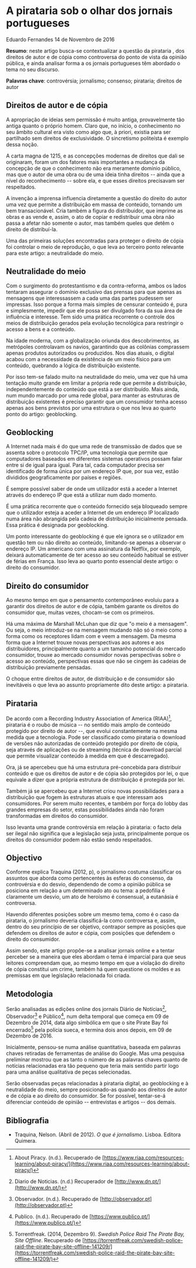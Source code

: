 # A pirataria sob o olhar dos jornais portugueses

<author>Eduardo Fernandes</author>
<time>14 de Novembro de 2016</time>

**Resumo**: neste artigo busca-se contextualizar a questão da pirataria , dos direitos de autor e de cópia como controversa do ponto de vista da opinião pública, e ainda analisar forma a os jornais portugueses têm abordado o tema no seu discurso.

**Palavras chave**: controvérsia; jornalismo; consenso; pirataria; direitos de autor

## Direitos de autor e de cópia

A apropriação de ideias sem permissão é muito antiga, provavelmente tão antiga quanto o próprio homem. Claro 
que, no início, o conhecimento no seu âmbito cultural era visto como algo que, à priori, existia para ser partilhado sem direitos de exclusividade. O sincretismo politeísta é exemplo dessa noção.

A carta magna de 1215, e as concepções modernas de direitos que dali se originaram, foram um dos fatores mais importantes a mudança da concepção de que o conhecimento não era meramente domínio público, mas que o autor de uma obra ou de uma ideia tinha direitos -- ainda que a nível do reconhecimento -- sobre ela, e que esses direitos precisavam ser respeitados.

A invenção a imprensa influencia diretamente a questão do direito do autor uma vez que permite a distribuição em massa de conteúdo, tornando um bem transacionável. Cria também a figura do distribuidor, que imprime as obras e as vende e, assim, o ato de copiar e redistribuir uma obra não passa a afetar não somente  o autor, mas também queles que detêm o direito de distribuí-la.

Uma das primeiras soluções encontradas para proteger o direito de cópia foi controlar o meio de reprodução, o que leva ao terceiro ponto relevante para este artigo: a neutralidade do meio.

## Neutralidade do meio

Com o surgimento do protestantismo e da contra-reforma, ambos os lados tentaram assegurar o domínio exclusivo das prensas para que apenas as mensagens que interessassem a cada uma das partes pudessem ser impressas. Isso porque a forma mais simples de censurar conteúdo é, pura e simplesmente, impedir que ele possa ser divulgado fora da sua área de influência e interesse. Tem sido uma prática recorrente o controle dos meios de distribuição gerados pela evolução tecnológica para restringir o acesso a bens e a conteúdo.

Na idade moderna, com a globalização oriunda dos descobrimentos, as metrópoles controlavam os navios, garantindo que as colônias comprassem apenas produtos autorizados ou produzidos. Nos dias atuais, o digital acabou com a necessidade da existência de um meio físico para um conteúdo, quebrando a lógica de distribuição existente.

Por isso tem-se falado muito na neutralidade do meio, uma vez que há uma tentação muito grande em limitar a própria rede que permite a distribuição, independentemente do conteúdo que está a ser distribuído. Mais ainda, num mundo marcado por uma rede global, para manter as estruturas de distribuição existentes é preciso garantir que um consumidor tenha acesso apenas aos bens previstos por uma estrutura o que nos leva ao quarto ponto do artigo: geoblocking.

## Geoblocking

A Internet nada mais é do que uma rede de transmissão de dados que se assenta sobre o protocolo TPC/IP, uma tecnologia que permite que computadores baseados em diferentes sistemas operativos possam falar entre si de igual para igual. Para tal, cada computador precisa ser identificado de forma única por um endereço IP que, por sua vez, estão divididos geograficamente por países e regiões.

É sempre possível saber de onde um utilizador está a aceder a Internet através do endereço IP que está a utilizar num dado momento.

É uma prática recorrente que o conteúdo fornecido seja bloqueado sempre que o utilizador esteja a aceder a Internet de um endereço IP localizado numa área não abrangida pela cadeia de distribuição inicialmente pensada. Essa prática é designada por geoblocking.

Um ponto interessante do geoblocking é que ele ignora se o utilizador em questão tem ou não direito ao conteúdo, limitando-se apenas a observar o endereço IP. Um americano com uma assinatura da Netflix, por exemplo, deixará automaticamente de ter acesso ao seu conteúdo habitual se estiver de férias em França. Isso leva ao quarto ponto essencial deste artigo: o direito do consumidor.

## Direito do consumidor

Ao mesmo tempo em que o pensamento contemporâneo evoluiu para a garantir dos direitos de autor e de cópia, também garante os direitos do consumidor que, muitas vezes, chocam-se com os primeiros.

Há uma máxima de Marshall McLuhan que diz que "o meio é a mensagem". Ou seja, o meio introduz-se na mensagem mudando não só o meio como a forma como os receptores lidam com e veem a mensagem. Da mesma forma que a Internet trouxe novas perspectivas aos autores e aos distribuidores, principalmente quanto a um tamanho potencial do mercado consumidor, trouxe ao mercado consumidor novas perspectivas sobre o acesso ao conteúdo, perspectivas essas que não se cingem às cadeias de distribuição previamente pensadas.

O choque entre direitos de autor, de distribuição e de consumidor são inevitáveis o que leva ao assunto propriamente dito deste artigo: a pirataria.

## Pirataria

De acordo com a Recording Industry Association of America (RIAA)[^fn_riaa], pirataria é o roubo de música -- no sentido mais amplo de conteúdo protegido por direito de autor --, que evolui constantemente na mesma medida que a tecnologia. Pode ser classificado como pirataria o download de versões não autorizadas de conteúdo protegido por direito de cópia, seja através de aplicações ou de streaming (técnica de download parcial que permite visualizar conteúdo à medida em que é descarregado).

Ora, já se apercebeu que há uma estrutura pré-concebida para distribuir conteúdo e que os direitos de autor e de cópia são protegidos por lei, o que equivale a dizer que a própria estrutura de distribuição é protegida por lei.

Também já se apercebeu que a Internet criou novas possibilidades para a distribuição que fogem às estruturas atuais e que interessam aos consumidores. Por serem muito recentes, e também por força do lobby das grandes empresas do setor, estas possibilidades ainda não foram transformadas em direitos do consumidor.

Isso levanta uma grande controvérsia em relação à pirataria: o facto dela ser ilegal não significa que a legislação seja justa, principalmente porque os direitos do consumidor podem não estão sendo respeitados. 

## Objectivo

Conforme explica Traquina (2012, p), o jornalismo costuma classificar os assuntos que aborda como pertencentes às esferas do consenso, da controvérsia e do desvio, dependendo de como a opinião pública se posiciona em relação a um determinado ato ou tema: a pedofilia é claramente um desvio, um ato de heroísmo é consensual, a eutanásia é controversa.

Havendo diferentes posições sobre um mesmo tema, como é o caso da pirataria, o jornalismo deveria classificá-la como controversa e, assim, dentro do seu princípio de ser objetivo, contrapor sempre as posições que defendem os direitos de autor e cópia, com posições que defendem o direito do consumidor.

Assim sendo, este artigo propõe-se a analisar jornais online e a tentar perceber se a maneira que eles abordam o tema é imparcial para que seus leitores compreendam que, ao mesmo tempo em que a violação do direito de cópia constitui um crime, também há quem questione os moldes e as premissas em que legislação relacionada foi criada.

## Metodologia

Serão analisadas as edições online dos jornais Diário de Notícias[^fn_diario_de_noticias], Observador[^fn_observador] e Público[^fn_publico], num delta temporal que começa em 09 de Dezembro de 2014, data algo simbólica em que o site Pirate Bay foi encerrado[^fn_encerramento_piratebay] pela polícia sueca, e termina dois anos depois, em 09 de Dezembro de 2016.

Inicialmente, pensou-se numa análise quantitativa, baseada em palavras chaves retiradas de ferramentas de análise do Google. Mas uma pesquisa preliminar mostrou que as tanto o número de as palavras chaves quanto de notícias relacionadas era tão pequeno que teria mais sentido partir logo para uma análise qualitativa de peças selecionadas.

Serão observadas peças relacionadas à pirataria digital, ao geoblocking e à neutralidade do meio, sempre posicionado-as quando aos direitos de autor e de cópia e ao direito do consumidor. Se for possível, tentar-se-á diferenciar conteúdo de opinião -- entrevistas e artigos -- dos demais.

## Bibliografia

- Traquina, Nelson. (Abril de 2012). *O que é jornalismo*. Lisboa. Editora Quimera.

[^fn_riaa]: About Piracy. (n.d.). Recuperado de [https://www.riaa.com/resources-learning/about-piracy/](https://www.riaa.com/resources-learning/about-piracy/)
[^fn_diario_de_noticias]: Diario de Noticias. (n.d.) Recuperador de [http://www.dn.pt/](http://www.dn.pt/)
[^fn_observador]: Observador. (n.d.). Recuperado de [http://observador.pt](http://observador.pt)
[^fn_publico]: Publico. (n.d.). Recuperado de [https://www.publico.pt/](https://www.publico.pt/)
[^fn_encerramento_piratebay]: Torrentfreak. (2014, Dezembro 9). *Swedish Police Raid The Pirate Bay, Site Offline*. Recuperado de [https://torrentfreak.com/swedish-police-raid-the-pirate-bay-site-offline-141209/](https://torrentfreak.com/swedish-police-raid-the-pirate-bay-site-offline-141209/)

